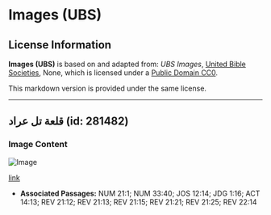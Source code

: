 # Images (UBS)

## License Information

**Images (UBS)** is based on and adapted from: _UBS Images_, [United Bible Societies](https://unitedbiblesocieties.org/), None, which is licensed under a [Public Domain CC0](https://creativecommons.org/public-domain/cc0/).

This markdown version is provided under the same license.



--------------------------------

## قلعة تل عراد (id: 281482)

### Image Content

![Image](https://cdn.aquifer.bible/aquifer-content/resources/Media/WEB-0860_tel_arad_fortress.jpg)

[link](https://cdn.aquifer.bible/aquifer-content/resources/Media/WEB-0860_tel_arad_fortress.jpg)

* **Associated Passages:** NUM 21:1; NUM 33:40; JOS 12:14; JDG 1:16; ACT 14:13; REV 21:12; REV 21:13; REV 21:15; REV 21:21; REV 21:25; REV 22:14


